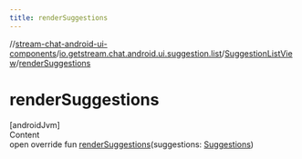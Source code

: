 ```yaml
---
title: renderSuggestions
---
```

//[stream-chat-android-ui-components](../../../index.md)/[io.getstream.chat.android.ui.suggestion.list](../index.md)/[SuggestionListView](index.md)/[renderSuggestions](renderSuggestions.md)



# renderSuggestions  
[androidJvm]  
Content  
open override fun [renderSuggestions](renderSuggestions.md)(suggestions: [Suggestions](../../io.getstream.chat.android.ui.suggestion/Suggestions/index.md))  



